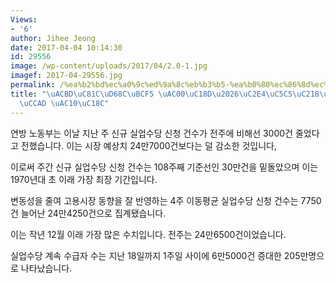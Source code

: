 ```yaml
---
Views:
- '6'
author: Jihee Jeong
date: 2017-04-04 10:14:30
id: 29556
image: /wp-content/uploads/2017/04/2.0-1.jpg
imagef: 2017-04-29556.jpg
permalink: /%ea%b2%bd%ec%a0%9c%ed%9a%8c%eb%b3%b5-%ea%b0%80%ec%86%8d%ec%8b%a4%ec%97%85%ec%88%98%eb%8b%b9-%ec%8b%a0%ec%b2%ad-%ea%b0%90%ec%86%8c/
title: "\uACBD\uC81C\uD68C\uBCF5 \uAC00\uC18D\u2026\uC2E4\uC5C5\uC218\uB2F9 \uC2E0\
  \uCCAD \uAC10\uC18C"
---
```


연방 노동부는 이날 지난 주 신규 실업수당 신청 건수가 전주에 비해선 3000건 줄었다고 전했습니다. 이는 시장 예상치 24만7000건보다는 덜 감소한 것입니다,

이로써 주간 신규 실업수당 신청 건수는 108주째 기준선인 30만건을 밑돌았으며 이는 1970년대 초 이래 가장 최장 기간입니다.

변동성을 줄여 고용시장 동향을 잘 반영하는 4주 이동평균 실업수당 신청 건수는 7750건 늘어난 24만4250건으로 집계됐습니다.

이는 작년 12월 이래 가장 많은 수치입니다. 전주는 24만6500건이었습니다.

실업수당 계속 수급자 수는 지난 18일까지 1주일 사이에 6만5000건 증대한 205만명으로 나타났습니다.